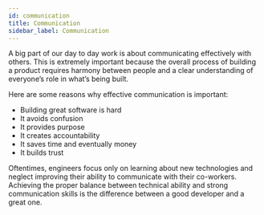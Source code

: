 ```yaml
---
id: communication
title: Communication
sidebar_label: Communication
---
```


A big part of our day to day work is about communicating effectively with others. This is extremely important because the overall process of building a product requires harmony between people and a clear understanding of everyone’s role in what’s being built.

Here are some reasons why effective communication is important:

- Building great software is hard 
- It avoids confusion
- It provides purpose
- It creates accountability
- It saves time and eventually money 
- It builds trust 

Oftentimes, engineers focus only on learning about new technologies and neglect improving their ability to communicate with their co-workers. Achieving the proper balance between technical ability and strong communication skills is the difference between a good developer and a great one. 